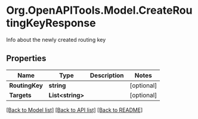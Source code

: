 # Org.OpenAPITools.Model.CreateRoutingKeyResponse
Info about the newly created routing key
## Properties

Name | Type | Description | Notes
------------ | ------------- | ------------- | -------------
**RoutingKey** | **string** |  | [optional] 
**Targets** | **List&lt;string&gt;** |  | [optional] 

[[Back to Model list]](../README.md#documentation-for-models) [[Back to API list]](../README.md#documentation-for-api-endpoints) [[Back to README]](../README.md)


